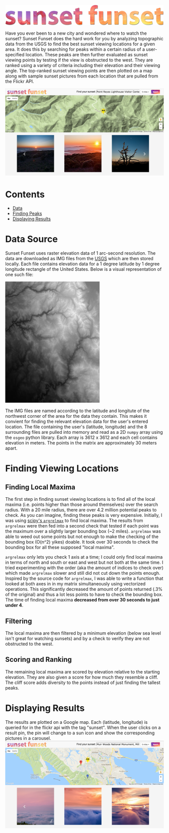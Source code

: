 ![Sunset Funset Logo](/static/biglogo.png)

Have you ever been to a new city and wondered where to watch the sunset? Sunset Funset does the hard work for you by analyzing 
topographic data from the USGS to find the best sunset viewing locations for a given area.  It does this by searching for 
peaks within a certain radius of a user-specified location. These peaks are then further evaluated as sunset viewing points by
testing if the view is obstructed to the west. They are ranked using a variety of criteria including their elevation and their
viewing angle. The top-ranked sunset viewing points are then plotted on a map along with sample sunset pictures from each 
location that are pulled from the Flickr API.

![App Screen Shot](/readmescreenshot/screenshot.png)

# Contents
* [Data](#data)
* [Finding Peaks](#findinglocations)
* [Displaying Results](#display)

# <a name="data"></a>Data Source
Sunset Funset uses raster elevation data of 1 arc-second resolution. The data are downloaded as IMG files from the [USGS](http://viewer.nationalmap.gov/basic/) which are then stored locally. Each file contains elevation data for a 1 degree latitude by 1 degree longitude rectangle of the United States.
Below is a visual representation of one such file:

![Data Image](/readmescreenshot/fav.jpg)

The IMG files are named according to the latitude and longitute of the northwest corner of the area for the data they contain. This makes it convient for finding the relevant elevation data for the user's entered location. The file containing the user's (latitude, longitude) and the 8 surrounding files are pulled into memory and read as a 2D `numpy` array using the `osgeo` python library. Each array is 3612 x 3612 and each cell contains elevation in meters. The points in the matrix are approximately 30 meters apart.

# <a name="findinglocations"><a/>Finding Viewing Locations
## Finding Local Maxima
The first step in finding sunset viewing locations is to find all of the local maxima (i.e. points higher than those around themselves) over the search radius. With a 20 mile radius, there are over 4.2 million potential peaks to check. As you can imagine, finding these peaks is very expensive. Initially, I was using [scipy's `argrelmax`](https://github.com/scipy/scipy/blob/master/scipy/signal/_peak_finding.py) to find local maxima. The results from `argrelmax` were then fed into a second check that tested if each point was the maximum over a slightly larger bounding box (~2 miles). `argrelmax` was able to weed out some points but not enough to make the checking of the bounding box (O(n^2) yikes) doable. It took over 30 seconds to check the bounding box for all these supposed "local maxima".

`argrelmax` only lets you check 1 axis at a time; I could only find local maxima in terms of north and south or east and west but not both at the same time. I tried experimenting with the order (aka the amount of indices to check over) which made `argrelmax` slower and still did not cut down the points enough. Inspired by the source code for `argrelmax`, I was able to write a function that looked at both axes in in my matrix simultaneously using vectorized operations. This significantly decreased the amount of points returned (.3% of the original) and thus a lot less points to have to check the bounding box. The time of finding local maxima **decreased from over 30 seconds to just under 4**.
## Filtering
The local maxima are then filtered by a minimum elevation (below sea level isn't great for watching sunsets) and by a check to verify they are not obstructed to the west. 
## Scoring and Ranking
The remaining local maxima are scored by elevation relative to the starting elevation. They are also given a score for how much they resemble a cliff. The cliff score adds diversity to the points instead of just finding the tallest peaks. 

# <a name="display"></a>Displaying Results
The results are plotted on a Google map. Each (latitude, longitude) is queried for in the flickr api with the tag "sunset". When the user clicks on a result pin, the pin will change to a sun icon and show the corresponding pictures in a carousel. 
![App Screen Shot2](/static/screenshot2.png)
